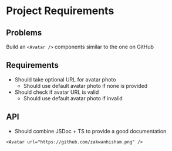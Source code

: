 # Project Requirements

## Problems
Build an `<Avatar />` components similar to the one on GitHub

## Requirements
- Should take optional URL for avatar photo
  - Should use default avatar photo if none is provided
- Should check if avatar URL is valid
  - Should use default avatar photo if invalid

## API
- Should combine JSDoc + TS to provide a good documentation

```tsx
<Avatar url="https://github.com/zakwanhisham.png" />
```
